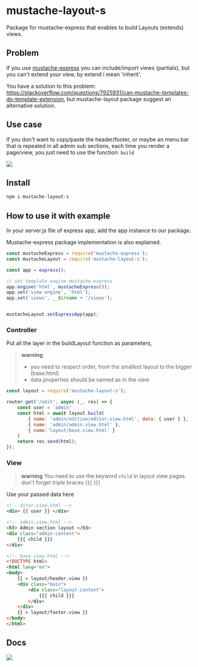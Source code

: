 # mustache-layout-s

Package for mustache-express that enables to build Layouts (extends) views.

## Problem

If you use [mustache-express](https://www.npmjs.com/package/mustache-express) you can include/import views (partials), but you can't extend your view, by extend i mean 'inherit'.

You have a solution to this problem: https://stackoverflow.com/questions/7925931/can-mustache-templates-do-template-extension, but mustache-layout package suggest an alternative solution.

## Use case

If you don't want to copy/paste the header/footer, or maybe an menu bar that is repeated in all admin sub sections,
each time you render a page/view, you just need to use the function: `build`



![](https://i.imgur.com/xxaZZ9z.pngg)


## Install

```bash
npm i mustache-layout-s
```

## How to use it with example

In your server.js file of express app, add the app instance to our package.

Mustache-express package implementation is also explained.

```js
const mustacheExpress = require('mustache-express');
const mustacheLayout = require('mustache-layout-s');

const app = express();

// set template engine mustache-express
app.engine('html', mustacheExpress());
app.set('view engine', 'html');
app.set('views', __dirname + '/views');


mustacheLayout.setExpressApp(app);
```

### Controller

Put all the layer in the buildLayout function as parameters, 

> **warning**: 
> - you need to respect order, from the smallest layout to the bigger (base.html)
> - data properties should be named as in the view

```js
const layout = require('mustache-layout-s');

router.get('/edit', async (_, res) => {
    const user = 'admin'
    const html = await layout.build(
        { name: 'admin/edition/editor.view.html', data: { user } },
        { name: 'admin/admin.view.html' },
        { name:'layout/base.view.html' }
    )
    return res.send(html);
});
```

### View

> **warning** You need to use the keyword `child` in layout view pages.
> don't forget triple braces {{{ }}}

Use your passed data here

```html
<!-- ditor.view.html -->
<div> {{ user }} </div>
```

```html
<!-- admin.view.html -->
<h3> Admin section layout </h3> 
<div class="admin-content">
    {{{ child }}}
</div>
```

```html
<!-- base.view.html -->
<!DOCTYPE html>
<html lang="en">
<body>
    {{ > layout/header.view }}
    <div class="main">
        <div class="layout-content">
            {{{ child }}}
        </div>
    </div>
    {{ > layout/footer.view }}
</body>
</html>
```

## Docs
![](https://i.imgur.com/Fq7SWEp.png)
